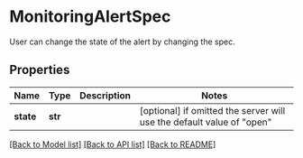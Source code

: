 # MonitoringAlertSpec

User can change the state of the alert by changing the spec.
## Properties
Name | Type | Description | Notes
------------ | ------------- | ------------- | -------------
**state** | **str** |  | [optional]  if omitted the server will use the default value of "open"

[[Back to Model list]](../README.md#documentation-for-models) [[Back to API list]](../README.md#documentation-for-api-endpoints) [[Back to README]](../README.md)



